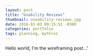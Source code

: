 ```yaml
---
layout: post
title: "Usability Reviews"
thumbnail: useability-reviews.jpg
date: 2016-01-03 09:15:51 -0300
categories: portfolio
tags: planning, mythros
---
```

Hello world, I'm the wireframing post...'